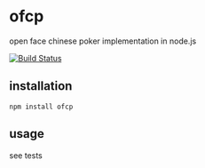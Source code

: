ofcp
====

open face chinese poker implementation in node.js

[![Build Status](https://travis-ci.org/abrkn/ofcp.png)](https://travis-ci.org/abrkn/ofcp)

installation
------------

    npm install ofcp

usage
-----

see tests
